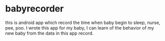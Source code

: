 # babyrecorder
this is android app which record the time when baby begin to sleep, nurse, pee, poo. I wrote this app for my baby, I can learn of the behavior of my new baby from the data in this app record.
